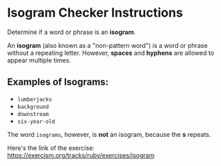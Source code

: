 # Isogram Checker Instructions

Determine if a word or phrase is an **isogram**.

An **isogram** (also known as a "non-pattern word") is a word or phrase without a repeating letter. However, **spaces** and **hyphens** are allowed to appear multiple times.

## Examples of Isograms:

- `lumberjacks`
- `background`
- `downstream`
- `six-year-old`

The word `isograms`, however, is **not** an isogram, because the **s** repeats.

Here's the link of the exercise: https://exercism.org/tracks/ruby/exercises/isogram
